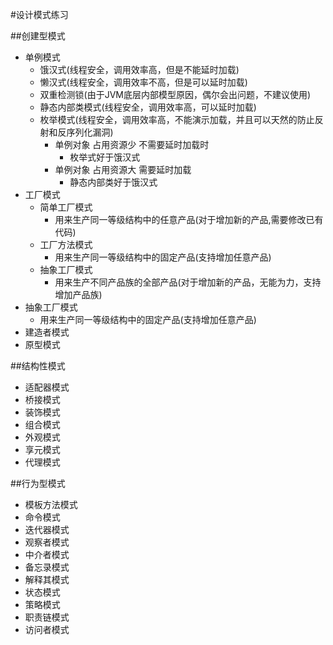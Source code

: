 #设计模式练习

##创建型模式
* 单例模式
   * 饿汉式(线程安全，调用效率高，但是不能延时加载)
   * 懒汉式(线程安全，调用效率不高，但是可以延时加载)
   * 双重检测锁(由于JVM底层内部模型原因，偶尔会出问题，不建议使用)
   * 静态内部类模式(线程安全，调用效率高，可以延时加载)
   * 枚举模式(线程安全，调用效率高，不能演示加载，并且可以天然的防止反射和反序列化漏洞)
     * 单例对象 占用资源少 不需要延时加载时
        * 枚举式好于饿汉式
     * 单例对象 占用资源大 需要延时加载
        * 静态内部类好于饿汉式
* 工厂模式 
   * 简单工厂模式
     * 用来生产同一等级结构中的任意产品(对于增加新的产品,需要修改已有代码) 
   * 工厂方法模式
     * 用来生产同一等级结构中的固定产品(支持增加任意产品)
   * 抽象工厂模式
     * 用来生产不同产品族的全部产品(对于增加新的产品，无能为力，支持增加产品族)
* 抽象工厂模式 
   * 用来生产同一等级结构中的固定产品(支持增加任意产品)
* 建造者模式 
* 原型模式

##结构性模式
* 适配器模式 
* 桥接模式 
* 装饰模式 
* 组合模式 
* 外观模式 
* 享元模式 
* 代理模式

##行为型模式
* 模板方法模式 
* 命令模式 
* 迭代器模式 
* 观察者模式 
* 中介者模式 
* 备忘录模式
* 解释其模式  
* 状态模式 
* 策略模式 
* 职责链模式 
* 访问者模式